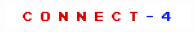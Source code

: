 ![Connect Four logo](https://github.com/nestor-c/connectFour/blob/mastdr/logo_connect4.png?raw=true)
